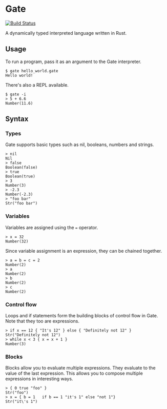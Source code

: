 # Gate

[![Build Status](https://travis-ci.org/JamesOwenHall/gate.svg?branch=master)](https://travis-ci.org/JamesOwenHall/gate)

A dynamically typed interpreted language written in Rust.

## Usage

To run a program, pass it as an argument to the Gate interpreter.

```
$ gate hello_world.gate
Hello world!
```

There's also a REPL available.

```
$ gate -i
> 5 + 6.6
Number(11.6)
```

## Syntax

### Types

Gate supports basic types such as nil, booleans, numbers and strings.

```
> nil
Nil
> false
Boolean(false)
> true
Boolean(true)
> 3
Number(3)
> -2.3
Number(-2.3)
> "foo bar"
Str("foo bar")
```

### Variables

Variables are assigned using the `=` operator.

```
> x = 32
Number(32)
```

Since variable assignment is an expression, they can be chained together.

```
> a = b = c = 2
Number(2)
> a
Number(2)
> b
Number(2)
> c
Number(2)
```

### Control flow

Loops and if statements form the building blocks of control flow in Gate.  Note that they too are expressions.

```
> if x == 12 { "It's 12" } else { "Definitely not 12" }
Str("Definitely not 12")
> while x < 3 { x = x + 1 }
Number(3)
```

### Blocks

Blocks allow you to evaluate multiple expressions.  They evaluate to the value of the last expression.  This allows you to compose multiple expressions in interesting ways.

```
> { 0 true "foo" }
Str("foo")
> x = { b = 1   if b == 1 "it's 1" else "not 1"}
Str("it\'s 1")
```
